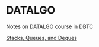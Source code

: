 # DATALGO
Notes on DATALGO course in DBTC

[Stacks, Queues, and Deques](https://rslruiz.github.io/datalgo/al06Stacks.html)
